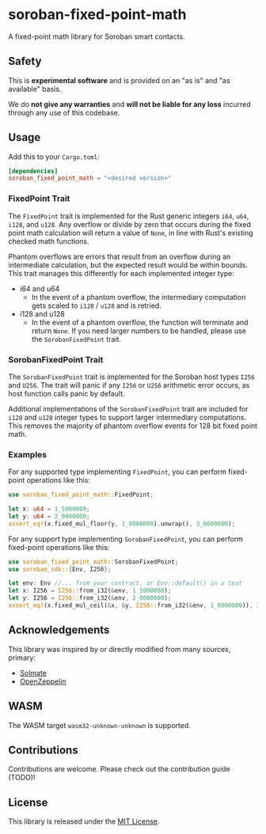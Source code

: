 # soroban-fixed-point-math
A fixed-point math library for Soroban smart contacts.

## Safety
This is **experimental software** and is provided on an "as is" and "as available" basis.

We do **not give any warranties** and **will not be liable for any loss** incurred through any use of this codebase.

## Usage
Add this to your `Cargo.toml`:

```toml
[dependencies]
soroban_fixed_point_math = "<desired version>"
```

### FixedPoint Trait

The `FixedPoint` trait is implemented for the Rust generic integers `i64`, `u64`, `i128`, and `u128`. Any overflow or divide by zero that occurs during the fixed point math calculation will return a value of `None`, in line with Rust's existing checked math functions.

Phantom overflows are errors that result from an overflow during an intermediate calculation, but the expected result would be within bounds. This trait manages this differently for each implemented integer type:

* i64 and u64
    * In the event of a phantom overflow, the intermediary computation gets scaled to `i128` / `u128` and is retried.
* i128 and u128
    * In the event of a phantom overflow, the function will terminate and return `None`. If you need larger numbers to be handled, please use the `SorobanFixedPoint` trait.

### SorobanFixedPoint Trait

The `SorobanFixedPoint` trait is implemented for the Soroban host types `I256` and `U256`. The trait will panic if any `I256` or `U256` arithmetic error occurs, as host function calls panic by default.

Additional implementations of the `SorobanFixedPoint` trait are included for `i128` and `u128` integer types to support larger intermediary computations. This removes the majority of phantom overflow events for 128 bit fixed point math.

### Examples
For any supported type implementing `FixedPoint`, you can perform fixed-point operations like this:

```rust
use soroban_fixed_point_math::FixedPoint;

let x: u64 = 1_5000000;
let y: u64 = 2_0000000;
assert_eq!(x.fixed_mul_floor(y, 1_0000000).unwrap(), 3_0000000);
```

For any support type implementing `SorobanFixedPoint`, you can perform fixed-point operations like this:

```rust
use soroban_fixed_point_math::SorobanFixedPoint;
use soroban_sdk::{Env, I256};

let env: Env //... from your contract, or Env::default() in a test
let x: I256 = I256::from_i32(&env, 1_5000000);
let y: I256 = I256::from_i32(&env, 2_0000000);
assert_eq!(x.fixed_mul_ceil(&x, &y, I256::from_i32(&env, 1_0000000)), 3_0000000);
```

## Acknowledgements
This library was inspired by or directly modified from many sources, primary:
- [Solmate](https://github.com/transmissions11/solmate)
- [OpenZeppelin](https://github.com/OpenZeppelin/openzeppelin-contracts)

## WASM
The WASM target `wasm32-unknown-unknown` is supported.

## Contributions
Contributions are welcome. Please check out the contribution guide (TODO)!

## License
This library is released under the [MIT License](../LICENSE).
